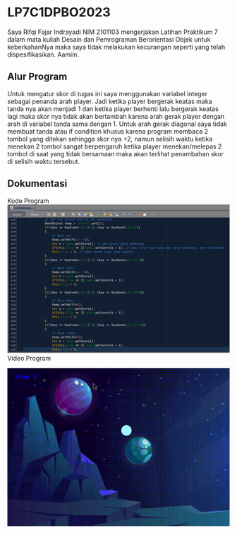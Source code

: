 # LP7C1DPBO2023

Saya Rifqi Fajar Indrayadi NIM 2101103 mengerjakan Latihan Praktikum 7 dalam mata kuliah Desain dan Pemrograman Berorientasi Objek untuk keberkahanNya maka saya tidak melakukan kecurangan seperti yang telah dispesifikasikan. Aamiin.

## Alur Program
Untuk mengatur skor di tugas ini saya menggunakan variabel integer sebagai penanda arah player. Jadi ketika player bergerak keatas maka tanda nya akan menjadi 1 dan ketika player berhenti lalu bergerak keatas lagi maka skor nya tidak akan bertambah karena arah gerak player dengan arah di variabel tanda sama dengan 1. Untuk arah gerak diagonal saya tidak membuat tanda atau if condition khusus karena program membaca 2 tombol yang ditekan sehingga skor nya +2, namun selisih waktu ketika menekan 2 tombol sangat berpengaruh ketika player menekan/melepas 2 tombol di saat yang tidak bersamaan maka akan terlihat penambahan skor di selisih waktu tersebut.

## Dokumentasi
Kode Program
![kode](/Screenshot/kode.png)
Video Program

![program](/Screenshot/program.gif)
